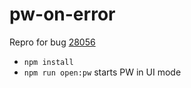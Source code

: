 # pw-on-error

Repro for bug [28056](https://github.com/microsoft/playwright/issues/28056)

- `npm install`
- `npm run open:pw` starts PW in UI mode
